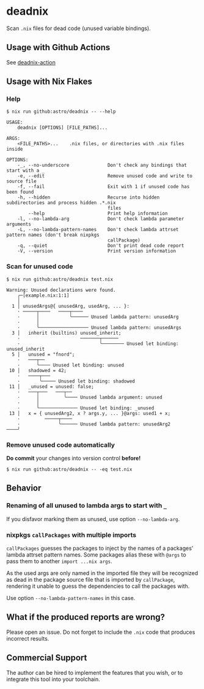 # deadnix

Scan `.nix` files for dead code (unused variable bindings).

## Usage with Github Actions

See [deadnix-action](https://github.com/astro/deadnix-action)


## Usage with Nix Flakes

### Help

```
$ nix run github:astro/deadnix -- --help
```

```
USAGE:
    deadnix [OPTIONS] [FILE_PATHS]...

ARGS:
    <FILE_PATHS>...    .nix files, or directories with .nix files inside

OPTIONS:
    -_, --no-underscore              Don't check any bindings that start with a _
    -e, --edit                       Remove unused code and write to source file
    -f, --fail                       Exit with 1 if unused code has been found
    -h, --hidden                     Recurse into hidden subdirectories and process hidden .*.nix
                                     files
        --help                       Print help information
    -l, --no-lambda-arg              Don't check lambda parameter arguments
    -L, --no-lambda-pattern-names    Don't check lambda attrset pattern names (don't break nixpkgs
                                     callPackage)
    -q, --quiet                      Don't print dead code report
    -V, --version                    Print version information
```

### Scan for unused code

```
$ nix run github:astro/deadnix test.nix
```

```
Warning: Unused declarations were found.
    ╭─[example.nix:1:1]
    │
  1 │ unusedArgs@{ unusedArg, usedArg, ... }:
    · ─────┬────   ────┬────
    ·      │           ╰────── Unused lambda pattern: unusedArg
    ·      │
    ·      ╰────────────────── Unused lambda pattern: unusedArgs
  3 │   inherit (builtins) unused_inherit;
    ·                      ───────┬──────
    ·                             ╰──────── Unused let binding: unused_inherit
  5 │   unused = "fnord";
    ·   ───┬──
    ·      ╰──── Unused let binding: unused
 10 │   shadowed = 42;
    ·   ────┬───
    ·       ╰───── Unused let binding: shadowed
 11 │   _unused = unused: false;
    ·   ───┬───   ───┬──
    ·      │         ╰──── Unused lambda argument: unused
    ·      │
    ·      ╰────────────── Unused let binding: _unused
 13 │   x = { unusedArg2, x ? args.y, ... }@args: used1 + x;
    ·         ─────┬────
    ·              ╰────── Unused lambda pattern: unusedArg2
────╯
```


### Remove unused code automatically

**Do commit** your changes into version control **before!**

```
$ nix run github:astro/deadnix -- -eq test.nix
```

## Behavior

### Renaming of all unused to lambda args to start with `_`

If you disfavor marking them as unused, use option `--no-lambda-arg`.


### nixpkgs `callPackages` with multiple imports

`callPackages` guesses the packages to inject by the names of a
packages' lambda attrset pattern names. Some packages alias these with
`@args` to pass them to another `import ...nix args`.

As the used args are only named in the imported file they will be
recognized as dead in the package source file that is imported by
`callPackage`, rendering it unable to guess the dependencies to call
the packages with.

Use option `--no-lambda-pattern-names` in this case.


## What if the produced reports are wrong?

Please open an issue. Do not forget to include the `.nix` code that
produces incorrect results.


## Commercial Support

The author can be hired to implement the features that you wish, or to
integrate this tool into your toolchain.
